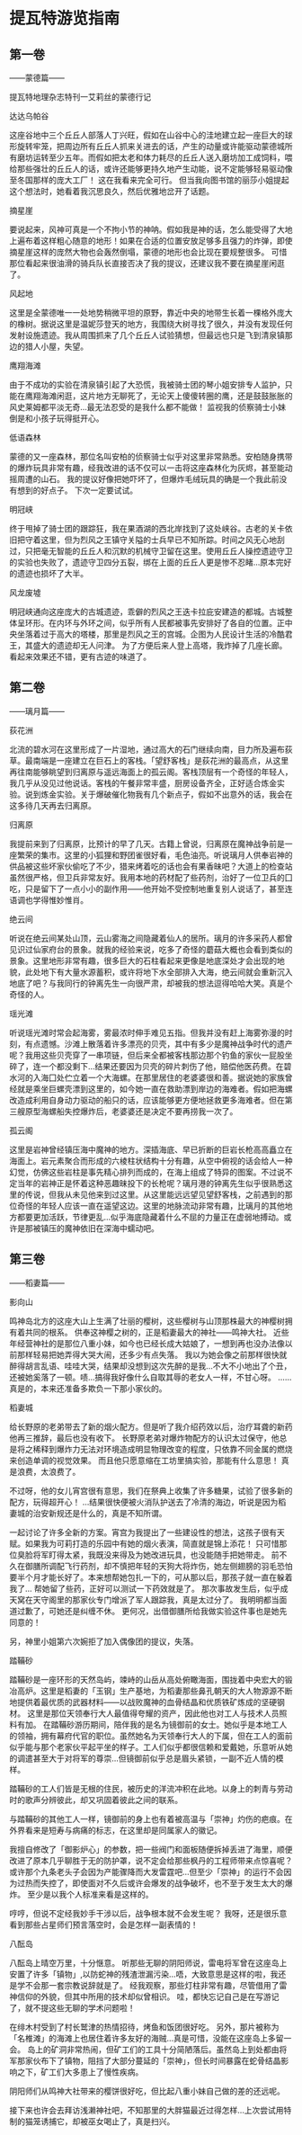 # 提瓦特游览指南

## 第一卷

——蒙德篇——

提瓦特地理杂志特刊一艾莉丝的蒙德行记


达达乌帕谷

这座谷地中三个丘丘人部落人丁兴旺，假如在山谷中心的洼地建立起一座巨大的球形旋转牢笼，把周边所有丘丘人抓来关进去的话，产生的动量或许能驱动蒙德城所有磨坊运转至少五年。而假如把太老和体力耗尽的丘丘人送入磨坊加工成饲料，喂给那些强壮的丘丘人的话，或许还能够更持久地产生动能，说不定能够轻易驱动像至冬国那样的庞大工厂！ 这在我看来完全可行。 但当我向图书馆的丽莎小姐提起这个想法时，她看着我沉思良久，然后优雅地岔开了话题。


摘星崖

要说起来，风神可真是一个不拘小节的神呐。假如我是神的话，怎么能受得了大地上遍布着这样粗心随意的地形！如果在合适的位置安放足够多且强力的炸弹，即使摘星崖这样的庞然大物也会轰然倒塌，蒙德的地形也会比现在要规整很多。 可惜那位看起来很油滑的骑兵队长直接否决了我的提议，还建议我不要在摘星崖闲逛了。


风起地

这里是全蒙德唯一一处地势稍微平坦的原野，靠近中央的地带生长着一棵格外庞大的橡树。据说这里是温妮莎登天的地方，我围绕大树寻找了很久，并没有发现任何发射设施遗迹。我从周围抓来了几个丘丘人试验猜想，但最远也只是飞到清泉镇那边的猎人小屋，失望。


鹰翔海滩

由于不成功的实验在清泉镇引起了大恐慌，我被骑士团的琴小姐安排专人监护，只能在鹰翔海滩闲逛，这片地方无聊死了，无论天上傻傻转圈的鹰，还是鼓鼓胀胀的风史莱姆都平淡无奇…最无法忍受的是我什么都不能做！ 监视我的侦察骑士小妹倒是和小孩子玩得挺开心。


低语森林

蒙德的又一座森林，那位名叫安柏的侦察骑士似乎对这里非常熟悉。安柏随身携带的爆炸玩具非常有趣，经我改进的话不仅可以一击将这座森林化为灰烬，甚至能动摇周遭的山石。 我的提议好像把她吓坏了，但爆炸毛绒玩具的确是一个我此前没有想到的好点子。 下次一定要试试。


明冠峡

终于甩掉了骑士团的跟踪狂，我在果酒湖的西北岸找到了这处峡谷。古老的关卡依旧把守着这里，但为烈风之王镇守关隘的士兵早已不知所踪。时间之风无心地刮过，只把毫无智能的丘丘人和沉默的机械守卫留在这里。使用丘丘人操控遗迹守卫的实验也失败了，遗迹守卫四分五裂，绑在上面的丘丘人更是惨不忍睹…原本完好的遗迹也损坏了大半。


风龙废墟

明冠峡通向这座庞大的古城遗迹，乖僻的烈风之王迭卡拉庇安建造的都城。古城整体呈环形。在内环与外环之间，似乎所有人民都被事先安排好了各自的位置。正中央坐落着过于高大的塔楼，那里是烈风之王的宫城。企图为人民设计生活的冷酷君王，其盛大的遗迹却无人问津。 为了方便后来人登上高塔，我炸掉了几座长廊。看起来效果还不错，更有古迹的味道了。

## 第二卷

——璃月篇——

荻花洲

北流的碧水河在这里形成了一片湿地，通过高大的石门继续向南，目力所及遍布荻草。最南端是一座建立在巨石上的客栈。「望舒客栈」是荻花洲的最高点，从这里再往南能够眺望到归离原与遥远海面上的孤云阁。客栈顶层有一个奇怪的年轻人，我几乎从没见过他说话。客栈的午餐非常丰盛，厨房设备齐全，正好适合炼金实验。说到炼金实验。关于爆破催化物我有几个新点子，假如不出意外的话，我会在这多待几天再去归离原。


归离原

我提前来到了归离原，比预计的早了几天。古籍上曾说，归离原在魔神战争前是一座繁荣的集市。这里的小狐狸和野团雀很好看，毛色油亮。听说璃月人供奉岩神的供品被这些坏家伙偷吃了不少，猎来烤着吃的话也会有果香昧吧？大道上的检查站虽然很严格，但卫兵非常友好。我用本地的药材配了些药剂，治好了一位卫兵的囗吃，只是留下了一点小小的副作用——他开始不受控制地重复别人说话了，甚至连语调也学得惟妙惟肖。


绝云间

听说在绝云间某处山顶，云山雾海之间隐藏着仙人的居所。璃月的许多采药人都曾见识过仙家府台的景象。就我的经验来说，吃多了奇怪的蘑菇大概也会看到类似的景象。这里地形非常有趣，很多巨大的石柱看起来更像是地底深处才会出现的地貌，此处地下有大量水源蓄积，或许将地下水全部排入大海，绝云间就会重新沉入地底了吧？与我同行的钟离先生一向很严肃，却被我的想法逗得哈哈大笑。真是个奇怪的人。


瑶光滩

听说瑶光滩时常会起海雾，雾最浓时伸手难见五指。但我并没有赶上海雾弥漫的时刻，有点遗憾。沙滩上散落着许多漂亮的贝壳，其中有多少是魔神战争时代的遗产呢？我用这些贝壳穿了一串项链，但后来全都被客栈那边那个钓鱼的家伙一屁股坐碎了，连一个都没剩下…结果还要因为贝壳的碎片刺伤了他，赔偿他医药费。在碧水河的入海囗处伫立着一个大海螺。在那里居住的老婆婆很和善。据说她的家族曾经就是乘坐巨螺壳漂到这里的，如今她一直在救助漂到岸边的海难者。假如把海螺改造成利用自身动力驱动的船只的话，应该能够更方便地拯救更多海难者。但在第三艘原型海螺船失控爆炸后，老婆婆还是决定不要再捞我一次了。


孤云阁

这里是岩神曾经镇压海中魔神的地方。深插海底、早已折断的巨岩长枪高高矗立在海面上。岩元素聚合而形成的六棱柱状结构十分有趣，从空中俯视的话会给人一种幻觉，仿佛这些岩柱是事先精心排列而成的，在海上组成了特异的图案。不过说不定当年的岩神正是怀着这种恶趣昧投下的长枪呢？璃月港的钟离先生似乎很熟悉这里的传说，但我从未见他来到过这里。从这里能远远望见望舒客栈，之前遇到的那位奇怪的年轻人应该一直在遥望这边。这里的地脉流动非常有趣，比璃月的其他地方都要更加活跃，节律更乱…似乎海底隐藏着什么不屈的力量正在虚弱地搏动。或许是那被镇压的魔神依旧在深海中蠕动吧。

## 第三卷

——稻妻篇——

影向山

鸣神岛北方的这座大山上生满了壮丽的樱树，这些樱树与山顶那株最大的神樱树拥有着共同的根系。
供奉这神樱之树的，正是稻妻最大的神社——鸣神大社。
近些年经营神社的是那位八重小妹，如今也已经长成大姑娘了，一想到再也没办法像以前那样轻易把她弄得大哭大闹，还多少有点失落。
我以为她会像之前那样很快就醉得胡言乱语、哇哇大哭，结果却没想到这次先醉的是我…不大不小地出了个丑，还被她奚落了一顿。啧…搞得我好像什么自取其辱的老女人一样，不甘心呀。
……真是的，本来还准备多欺负一下那小家伙的。


稻妻城

给长野原的老弟带去了新的烟火配方。但是听了我介绍药效以后，治疗耳聋的新药他再三推辞，最后也没有收下。
长野原老弟对爆炸物配方的认识太过保守，他总是将之稀释到爆炸力无法对环境造成明显物理改变的程度，只依靠不同金属的燃烧来创造单调的视觉效果。
而且他只愿意缩在工坊里搞实验，那能有什么意思！
真是浪费，太浪费了。

不过呀，他的女儿宵宫很有意思，我们在祭典上收集了许多糖果，试验了很多新的配方，玩得超开心！
…结果很快便被火消队护送去了冷清的海边，听说是因为稻妻城的治安新规还是什么的，真是不知所谓。

一起讨论了许多全新的方案。宵宫为我提出了一些建设性的想法，这孩子很有天赋。如果我为可莉打造的乐园中有她的烟火表演，简直就是锦上添花！
只可惜那位臭脸将军盯得太紧，我既没来得及为她改进玩具，也没能随手把她带走。
前不久在御膳所调配飞行药剂，却不慎把年轻的天狗大将炸伤，她左侧翅膀的羽毛恐怕要半个月才能长好了。本来想帮她包扎一下的，可从那以后，那孩子就一直在躲着我了…
帮她留了些药，正好可以测试一下药效就是了。
那次事故发生后，似乎成天窝在天守阁里的那家伙专门增派了军人跟踪我，真是太过分了。
我明明都当面道过歉了，可她还是纠缠不休。
更何况，出借御膳所给我做实验这件事也是她先同意的！


另，神里小姐第六次婉拒了加入偶像团的提议，失落。


踏鞴砂

踏鞴砂是一座环形的天然岛屿，竦峙的山岳从高处俯瞰海面，围拢着中央宏大的锻冶高炉。这里是稻妻的「玉钢」生产基地，为稻妻那些鼻孔朝天的大人物源源不断地提供着最优质的武器材料——以战败魔神的血骨结晶和优质铁矿炼成的坚硬钢材。
这里是那位天领奉行大人最值得夸耀的资产，因此他也对工人与技术人员照料有加。
在踏鞴砂游历期间，陪伴我的是名为镜御前的女士。她似乎是本地工人的领袖，拥有幕府代官的职位。虽然她名为天领奉行大人的下属，但在工人的面前似乎能与那个老家伙平起平坐的样子。工人们似乎都很信赖和爱戴她，乐意听从她的调遣甚至大于对将军的尊崇…但镜御前似乎总是眉头紧锁，一副不近人情的模样。

踏鞴砂的工人们皆是无根的住民，被历史的洋流冲积在此地。以身上的刺青与劳动时的歌声分辨彼此，却又巩固着彼此之间的联系。

与踏鞴砂的其他工人一样，镜御前的身上也有着被高温与「崇神」灼伤的疤痕。在外界看来是短寿与病痛的标志，在这里却是同属家人的徽记。

我擅自修改了「御影炉心」的参数，把一些阀门和面板随便拆掉丢进了海里，顺便改进了原本几乎聊胜于无的防护罩，说不定会给那些枫丹的工程师带来点惊喜呢？
或许那个九条老头子会因为产能骤降而大发雷霆吧…但至少「崇神」的运行不会因为过热而失控了，即使面对不久后或许会爆发的战争破坏，也不至于发生太大的爆炸。
至少是以我个人标准来看是这样的。

哼哼，但说不定经我妙手干涉以后，战争根本就不会发生呢？
我呀，还是很乐意看到那些占星师们预言落空时，会是怎样一副表情的！


八酝岛

八酝岛上晴空万里，十分惬意。
听那些无聊的阴阳师说，雷电将军曾在这座岛上安置了许多「镇物」,以防蛇神的残渣泄漏污染…唔，大致意思是这样的啦，我还是学不会那一套宗教说辞就是了。
经我观察，那些灯柱非常有趣，尽管借用了雷神信仰的外貌，但其中所用的技术却似曾相识。
哇，都快忘记自己是在写游记了，就不提这些无聊的学术问题啦！

在绯木村受到了村长鹫津的热情招待，烤鱼和饭团很好吃。
另外，那片被称为「名椎滩」的海滩上也居住着许多友好的海贼…真是可惜，没能在这座岛上多留一会。
岛上的矿洞非常热闹，但矿工们的工具十分简陋落后。虽然岛上到处都由将军那家伙布下了镇物，阻挡了大部分蔓延的「崇神」，但长时间暴露在蛇骨结晶影响之下，矿工们大多患上了慢性疾病。

阴阳师们从鸣神大社带来的樱饼很好吃，但比起八重小妹自己做的差的还远呢。

接下来也许会去拜访浅濑神社吧，不知那里的大胖猫最近过得怎样…上次尝试用特制的猫笼诱捕它，却被巫女喝止了，真是扫兴。